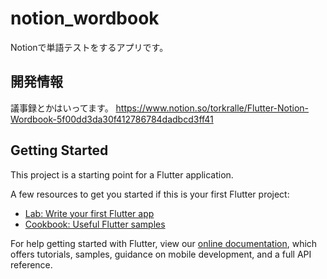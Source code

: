 # notion_wordbook
Notionで単語テストをするアプリです。

## 開発情報
議事録とかはいってます。
https://www.notion.so/torkralle/Flutter-Notion-Wordbook-5f00dd3da30f412786784dadbcd3ff41

## Getting Started

This project is a starting point for a Flutter application.

A few resources to get you started if this is your first Flutter project:

- [Lab: Write your first Flutter app](https://flutter.dev/docs/get-started/codelab)
- [Cookbook: Useful Flutter samples](https://flutter.dev/docs/cookbook)

For help getting started with Flutter, view our
[online documentation](https://flutter.dev/docs), which offers tutorials,
samples, guidance on mobile development, and a full API reference.
